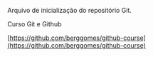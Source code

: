 Arquivo de inicialização do repositório Git.

Curso Git e Github

[https://github.com/berggomes/github-course](https://github.com/berggomes/github-course)

